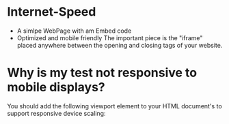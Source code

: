 # Internet-Speed
+ A simlpe WebPage with am Embed code
+ Optimized and mobile friendly
The important piece is the "iframe" placed anywhere between the opening <body> and closing </body> tags of your website.

# Why is my test not responsive to mobile displays?
You should add the following <meta> viewport element to your HTML document's <head> to support responsive device scaling:
> <meta name="viewport" content="width=device-width,initial-scale=1,minimum-scale=1.0 maximum-scale=1.0" />
